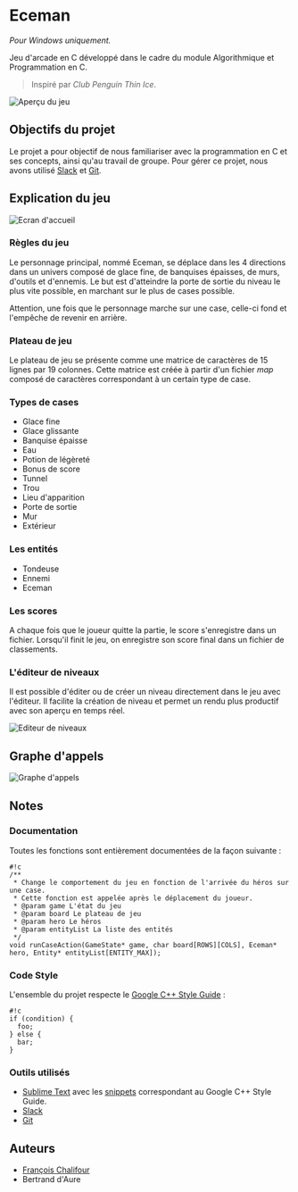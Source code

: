 # Eceman
*Pour Windows uniquement.*

Jeu d'arcade en C développé dans le cadre du module Algorithmique et Programmation en C.


> Inspiré par *Club Penguin Thin Ice*.

![Aperçu du jeu](https://bitbucket.org/repo/bbredA/images/73665678-eceman_6.jpg)

## Objectifs du projet

Le projet a pour objectif de nous familiariser avec la programmation en C et ses concepts, ainsi qu'au travail de groupe. Pour gérer ce projet, nous avons utilisé [Slack](https://slack.com/) et [Git](https://git-scm.com/).

## Explication du jeu

![Ecran d'accueil](https://bitbucket.org/repo/bbredA/images/2422347722-eceman-home.png)


### Règles du jeu

Le personnage principal, nommé Eceman, se déplace dans les 4 directions dans un univers composé de glace fine, de banquises épaisses, de murs, d'outils et d'ennemis. Le but est d'atteindre la porte de sortie du niveau le plus vite possible, en marchant sur le plus de cases possible.

Attention, une fois que le personnage marche sur une case, celle-ci fond et l'empêche de revenir en arrière.

### Plateau de jeu

Le plateau de jeu se présente comme une matrice de caractères de 15 lignes par 19 colonnes. Cette matrice est créée à partir d'un fichier *map* composé de caractères correspondant à un certain type de case.

### Types de cases

* Glace fine
* Glace glissante
* Banquise épaisse
* Eau
* Potion de légèreté
* Bonus de score
* Tunnel
* Trou
* Lieu d'apparition
* Porte de sortie
* Mur
* Extérieur

### Les entités

* Tondeuse
* Ennemi
* Eceman

### Les scores

A chaque fois que le joueur quitte la partie, le score s'enregistre dans un fichier. Lorsqu'il finit le jeu, on enregistre son score final dans un fichier de classements.

### L'éditeur de niveaux

Il est possible d'éditer ou de créer un niveau directement dans le jeu avec l'éditeur. Il facilite la création de niveau et permet un rendu plus productif avec son aperçu en temps réel.

![Editeur de niveaux](https://bitbucket.org/repo/bbredA/images/2356488607-eceman-editor.jpg)

## Graphe d'appels

![Graphe d'appels](https://bitbucket.org/repo/bbredA/images/1144391987-Graphe%20d'appel.png)


## Notes

### Documentation
Toutes les fonctions sont entièrement documentées de la façon suivante :

```
#!c
/**
 * Change le comportement du jeu en fonction de l'arrivée du héros sur une case.
 * Cette fonction est appelée après le déplacement du joueur.
 * @param game L'état du jeu
 * @param board Le plateau de jeu
 * @param hero Le héros
 * @param entityList La liste des entités
 */
void runCaseAction(GameState* game, char board[ROWS][COLS], Eceman* hero, Entity* entityList[ENTITY_MAX]);

```


### Code Style

L'ensemble du projet respecte le [Google C++ Style Guide](https://google-styleguide.googlecode.com/svn/trunk/cppguide.html) :
```
#!c
if (condition) {
  foo;
} else {
  bar;
}
```


### Outils utilisés

* [Sublime Text](http://www.sublimetext.com/) avec les [snippets](https://github.com/francoischalifour/cpp-sublime-snippet) correspondant au Google C++ Style Guide.
* [Slack](https://slack.com/)
* [Git](https://git-scm.com/)

## Auteurs
* [François Chalifour](www.francoischalifour.com)
* Bertrand d'Aure